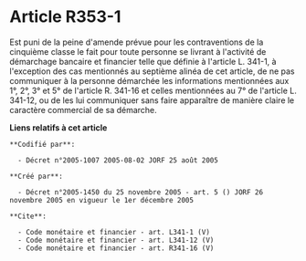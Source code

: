 # Article R353-1

Est puni de la peine d'amende prévue pour les contraventions de la cinquième classe le fait pour toute personne se livrant à
l'activité de démarchage bancaire et financier telle que définie à l'article L. 341-1, à l'exception des cas mentionnés au
septième alinéa de cet article, de ne pas communiquer à la personne démarchée les informations mentionnées aux 1°, 2°, 3° et
5° de l'article R. 341-16 et celles mentionnées au 7° de l'article L. 341-12, ou de les lui communiquer sans faire apparaître
de manière claire le caractère commercial de sa démarche.

**Liens relatifs à cet article**

	**Codifié par**:

	  - Décret n°2005-1007 2005-08-02 JORF 25 août 2005

	**Créé par**:

	  - Décret n°2005-1450 du 25 novembre 2005 - art. 5 () JORF 26 novembre 2005 en vigueur le 1er décembre 2005

	**Cite**:

	  - Code monétaire et financier - art. L341-1 (V)
	  - Code monétaire et financier - art. L341-12 (V)
	  - Code monétaire et financier - art. R341-16 (V)

